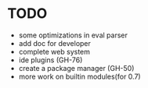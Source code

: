 # TODO

- some optimizations in eval parser
- add doc for developer
- complete web system
- ide plugins (GH-76)
- create a package manager (GH-50)
- more work on builtin modules(for 0.7)

